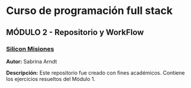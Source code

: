 # Curso de programación full stack

## MÓDULO 2 - Repositorio y WorkFlow

### [Silicon Misiones](https://siliconmisiones.gob.ar/)

**Autor:** Sabrina Arndt

**Descripción:** Este repositorio fue creado con fines académicos. Contiene los ejercicios resueltos del Módulo 1.
